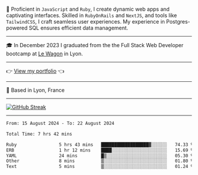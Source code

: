 📖 Proficient in `JavaScript` and `Ruby`, I create dynamic web apps and captivating interfaces. Skilled in `RubyOnRails` and `NextJS`, and tools like `TailwindCSS`, I craft seamless user experiences. My experience in Postgres-powered SQL ensures efficient data management.

***

🎓 In December 2023 I graduated from the the Full Stack Web Developer bootcamp at [Le Wagon](https://www.lewagon.com/) in Lyon.

***

👉 <a href="https://www.davidlau.dev/" target="_blank">View my portfolio</a> 👈

***

📍 Based in Lyon, France

***

[![GitHub Streak](https://streak-stats.demolab.com?user=kaimunlau&theme=github-dark&hide_border=true)](https://git.io/streak-stats)

***

<!--START_SECTION:waka-->

```txt
From: 15 August 2024 - To: 22 August 2024

Total Time: 7 hrs 42 mins

Ruby                5 hrs 43 mins   ██████████████████▓░░░░░░   74.33 %
ERB                 1 hr 12 mins    ████░░░░░░░░░░░░░░░░░░░░░   15.69 %
YAML                24 mins         █▒░░░░░░░░░░░░░░░░░░░░░░░   05.30 %
Other               8 mins          ▒░░░░░░░░░░░░░░░░░░░░░░░░   01.80 %
Text                5 mins          ▒░░░░░░░░░░░░░░░░░░░░░░░░   01.24 %
```

<!--END_SECTION:waka-->
